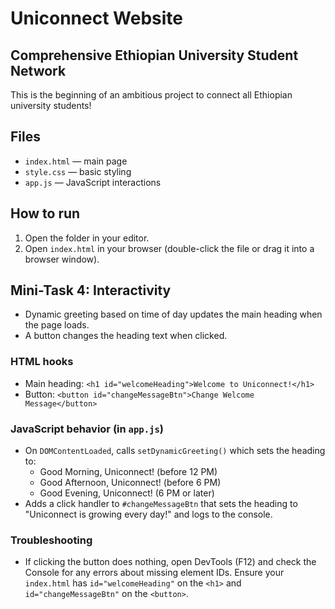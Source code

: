 # Uniconnect Website
## Comprehensive Ethiopian University Student Network

This is the beginning of an ambitious project to connect all Ethiopian university students!

## Files
- `index.html` — main page
- `style.css` — basic styling
- `app.js` — JavaScript interactions

## How to run
1. Open the folder in your editor.
2. Open `index.html` in your browser (double-click the file or drag it into a browser window).

## Mini-Task 4: Interactivity
- Dynamic greeting based on time of day updates the main heading when the page loads.
- A button changes the heading text when clicked.

### HTML hooks
- Main heading: `<h1 id="welcomeHeading">Welcome to Uniconnect!</h1>`
- Button: `<button id="changeMessageBtn">Change Welcome Message</button>`

### JavaScript behavior (in `app.js`)
- On `DOMContentLoaded`, calls `setDynamicGreeting()` which sets the heading to:
	- Good Morning, Uniconnect! (before 12 PM)
	- Good Afternoon, Uniconnect! (before 6 PM)
	- Good Evening, Uniconnect! (6 PM or later)
- Adds a click handler to `#changeMessageBtn` that sets the heading to "Uniconnect is growing every day!" and logs to the console.

### Troubleshooting
- If clicking the button does nothing, open DevTools (F12) and check the Console for any errors about missing element IDs. Ensure your `index.html` has `id="welcomeHeading"` on the `<h1>` and `id="changeMessageBtn"` on the `<button>`.

